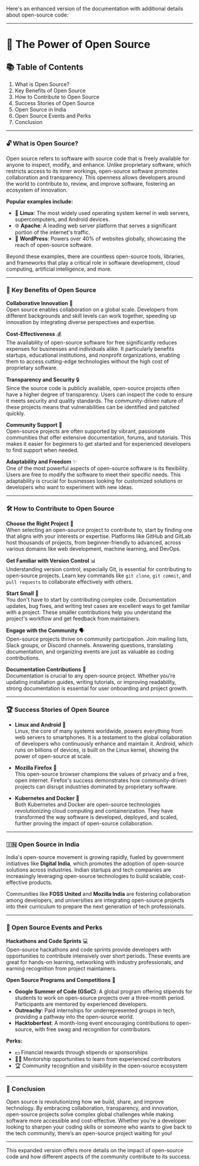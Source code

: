 Here's an enhanced version of the documentation with additional details about open-source code:

---

# 🌟 The Power of Open Source

## 📚 Table of Contents
1. What is Open Source?
2. Key Benefits of Open Source
3. How to Contribute to Open Source
4. Success Stories of Open Source
5. Open Source in India
6. Open Source Events and Perks
7. Conclusion

---

### 🔓 What is Open Source?

Open source refers to software with source code that is freely available for anyone to inspect, modify, and enhance. Unlike proprietary software, which restricts access to its inner workings, open-source software promotes collaboration and transparency. This openness allows developers around the world to contribute to, review, and improve software, fostering an ecosystem of innovation.

**Popular examples include:**

- 🐧 **Linux**: The most widely used operating system kernel in web servers, supercomputers, and Android devices.
- 🌐 **Apache**: A leading web server platform that serves a significant portion of the internet's traffic.
- 📝 **WordPress**: Powers over 40% of websites globally, showcasing the reach of open-source software.

Beyond these examples, there are countless open-source tools, libraries, and frameworks that play a critical role in software development, cloud computing, artificial intelligence, and more.

---

### 🚀 Key Benefits of Open Source

**Collaborative Innovation** 🤝  
Open source enables collaboration on a global scale. Developers from different backgrounds and skill levels can work together, speeding up innovation by integrating diverse perspectives and expertise.

**Cost-Effectiveness** 💰  
The availability of open-source software for free significantly reduces expenses for businesses and individuals alike. It particularly benefits startups, educational institutions, and nonprofit organizations, enabling them to access cutting-edge technologies without the high cost of proprietary software.

**Transparency and Security** 🔒  
Since the source code is publicly available, open-source projects often have a higher degree of transparency. Users can inspect the code to ensure it meets security and quality standards. The community-driven nature of these projects means that vulnerabilities can be identified and patched quickly.

**Community Support** 💬  
Open-source projects are often supported by vibrant, passionate communities that offer extensive documentation, forums, and tutorials. This makes it easier for beginners to get started and for experienced developers to find support when needed.

**Adaptability and Freedom** ✨  
One of the most powerful aspects of open-source software is its flexibility. Users are free to modify the software to meet their specific needs. This adaptability is crucial for businesses looking for customized solutions or developers who want to experiment with new ideas.

---

### 🛠️ How to Contribute to Open Source

**Choose the Right Project** 🎯  
When selecting an open-source project to contribute to, start by finding one that aligns with your interests or expertise. Platforms like GitHub and GitLab host thousands of projects, from beginner-friendly to advanced, across various domains like web development, machine learning, and DevOps.

**Get Familiar with Version Control** 📊  
Understanding version control, especially Git, is essential for contributing to open-source projects. Learn key commands like `git clone`, `git commit`, and `pull requests` to collaborate effectively with others.

**Start Small** 🌱  
You don't have to start by contributing complex code. Documentation updates, bug fixes, and writing test cases are excellent ways to get familiar with a project. These smaller contributions help you understand the project's workflow and get feedback from maintainers.

**Engage with the Community** 🗣️  
Open-source projects thrive on community participation. Join mailing lists, Slack groups, or Discord channels. Answering questions, translating documentation, and organizing events are just as valuable as coding contributions.

**Documentation Contributions** 📖  
Documentation is crucial to any open-source project. Whether you’re updating installation guides, writing tutorials, or improving readability, strong documentation is essential for user onboarding and project growth.

---

### 🏆 Success Stories of Open Source

- **Linux and Android** 📱  
Linux, the core of many systems worldwide, powers everything from web servers to smartphones. It is a testament to the global collaboration of developers who continuously enhance and maintain it. Android, which runs on billions of devices, is built on the Linux kernel, showing the power of open-source at scale.

- **Mozilla Firefox** 🦊  
This open-source browser champions the values of privacy and a free, open internet. Firefox's success demonstrates how community-driven projects can disrupt industries dominated by proprietary software.

- **Kubernetes and Docker** 🚢  
Both Kubernetes and Docker are open-source technologies revolutionizing cloud computing and containerization. They have transformed the way software is developed, deployed, and scaled, further proving the impact of open-source collaboration.

---

### 🇮🇳 Open Source in India

India's open-source movement is growing rapidly, fueled by government initiatives like **Digital India**, which promotes the adoption of open-source solutions across industries. Indian startups and tech companies are increasingly leveraging open-source technologies to build scalable, cost-effective products.

Communities like **FOSS United** and **Mozilla India** are fostering collaboration among developers, and universities are integrating open-source projects into their curriculum to prepare the next generation of tech professionals.

---

### 🎉 Open Source Events and Perks

**Hackathons and Code Sprints** 💻  
Open-source hackathons and code sprints provide developers with opportunities to contribute intensively over short periods. These events are great for hands-on learning, networking with industry professionals, and earning recognition from project maintainers.

**Open Source Programs and Competitions** 🏅

- **Google Summer of Code (GSoC)**: A global program offering stipends for students to work on open-source projects over a three-month period. Participants are mentored by experienced developers.
- **Outreachy**: Paid internships for underrepresented groups in tech, providing a pathway into the open-source world.
- **Hacktoberfest**: A month-long event encouraging contributions to open-source, with free swag and recognition for contributors.

**Perks:**
- 💵 Financial rewards through stipends or sponsorships
- 🧑‍🏫 Mentorship opportunities to learn from experienced contributors
- 🏆 Community recognition and visibility in the open-source ecosystem

---

### 🌈 Conclusion

Open source is revolutionizing how we build, share, and improve technology. By embracing collaboration, transparency, and innovation, open-source projects solve complex global challenges while making software more accessible and cost-effective. Whether you're a developer looking to sharpen your coding skills or someone who wants to give back to the tech community, there’s an open-source project waiting for you!

---

This expanded version offers more details on the impact of open-source code and how different aspects of the community contribute to its success.